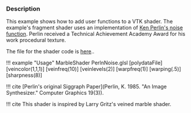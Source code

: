 ### Description

This example shows how to add user functions to a VTK shader. The example's fragment shader uses an implementation of [Ken Perlin's noise function](https://www.semanticscholar.org/paper/An-image-synthesizer-Perlin/e04d7772b91a83a901408eb0876bbb7814b1d4b5). Perlin received a Technical Achievement Academy Award for his work procedural texture.

The file for the shader code is [here](https://github.com/lorensen/VTKExamples/blob/master/src/Testing/Data/Shaders/PerlinNoise.glsl)..

!!! example "Usage"
    MarbleShader PerlnNoise.glsl
     [polydataFile]
     [veincolor(1,1,1)]
     [veinfreq(10)]
     [veinlevels(2)]
     [warpfreq(1)]
     [warping(.5)]
     [sharpness(8)]

!!! cite
    [Perlin's original Siggraph Paper](Perlin, K. 1985. "An Image Synthesizer." Computer Graphics 19(3)).

!!! cite
    This shader is inspired by Larry Gritz's veined marble shader.

